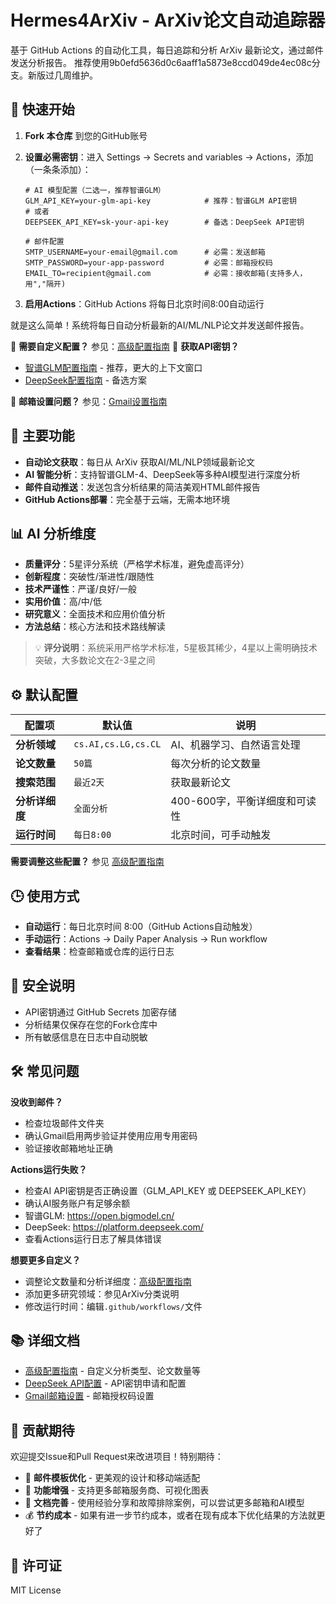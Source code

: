 # Hermes4ArXiv - ArXiv论文自动追踪器
基于 GitHub Actions 的自动化工具，每日追踪和分析 ArXiv 最新论文，通过邮件发送分析报告。
推荐使用9b0efd5636d0c6aaff1a5873e8ccd049de4ec08c分支。新版过几周维护。

## 🚀 快速开始

1. **Fork 本仓库** 到您的GitHub账号

2. **设置必需密钥**：进入 Settings → Secrets and variables → Actions，添加（一条条添加）：
   ```
   # AI 模型配置（二选一，推荐智谱GLM）
   GLM_API_KEY=your-glm-api-key            # 推荐：智谱GLM API密钥
   # 或者
   DEEPSEEK_API_KEY=sk-your-api-key        # 备选：DeepSeek API密钥

   # 邮件配置
   SMTP_USERNAME=your-email@gmail.com      # 必需：发送邮箱
   SMTP_PASSWORD=your-app-password         # 必需：邮箱授权码
   EMAIL_TO=recipient@gmail.com            # 必需：接收邮箱(支持多人，用","隔开)
   ```

3. **启用Actions**：GitHub Actions 将每日北京时间8:00自动运行

就是这么简单！系统将每日自动分析最新的AI/ML/NLP论文并发送邮件报告。

📖 **需要自定义配置？** 参见：[高级配置指南](ADVANCED_CONFIG.md)
🔑 **获取API密钥？**
- [智谱GLM配置指南](https://open.bigmodel.cn/) - 推荐，更大的上下文窗口
- [DeepSeek配置指南](docs/setup/DEEPSEEK_SETUP_GUIDE.md) - 备选方案

📧 **邮箱设置问题？** 参见：[Gmail设置指南](docs/setup/GMAIL_SETUP_GUIDE.md)

## 🔧 主要功能

- **自动论文获取**：每日从 ArXiv 获取AI/ML/NLP领域最新论文
- **AI 智能分析**：支持智谱GLM-4、DeepSeek等多种AI模型进行深度分析
- **邮件自动推送**：发送包含分析结果的简洁美观HTML邮件报告
- **GitHub Actions部署**：完全基于云端，无需本地环境

## 📊 AI 分析维度

- **质量评分**：5星评分系统（严格学术标准，避免虚高评分）
- **创新程度**：突破性/渐进性/跟随性
- **技术严谨性**：严谨/良好/一般
- **实用价值**：高/中/低
- **研究意义**：全面技术和应用价值分析
- **方法总结**：核心方法和技术路线解读

> 💡 **评分说明**：系统采用严格学术标准，5星极其稀少，4星以上需明确技术突破，大多数论文在2-3星之间

## ⚙️ 默认配置

| 配置项 | 默认值 | 说明 |
|-------|--------|------|
| **分析领域** | `cs.AI,cs.LG,cs.CL` | AI、机器学习、自然语言处理 |
| **论文数量** | `50篇` | 每次分析的论文数量 |
| **搜索范围** | `最近2天` | 获取最新论文 |
| **分析详细度** | `全面分析` | 400-600字，平衡详细度和可读性 |
| **运行时间** | `每日8:00` | 北京时间，可手动触发 |

**需要调整这些配置？** 参见 [高级配置指南](ADVANCED_CONFIG.md)

## 🕒 使用方式

- **自动运行**：每日北京时间 8:00（GitHub Actions自动触发）
- **手动运行**：Actions → Daily Paper Analysis → Run workflow  
- **查看结果**：检查邮箱或仓库的运行日志

## 🔐 安全说明

- API密钥通过 GitHub Secrets 加密存储
- 分析结果仅保存在您的Fork仓库中
- 所有敏感信息在日志中自动脱敏

## 🛠️ 常见问题

**没收到邮件？**
- 检查垃圾邮件文件夹
- 确认Gmail启用两步验证并使用应用专用密码
- 验证接收邮箱地址正确

**Actions运行失败？**
- 检查AI API密钥是否正确设置（GLM_API_KEY 或 DEEPSEEK_API_KEY）
- 确认AI服务账户有足够余额
- 智谱GLM: https://open.bigmodel.cn/
- DeepSeek: https://platform.deepseek.com/
- 查看Actions运行日志了解具体错误

**想要更多自定义？**
- 调整论文数量和分析详细度：[高级配置指南](ADVANCED_CONFIG.md)
- 添加更多研究领域：参见ArXiv分类说明
- 修改运行时间：编辑`.github/workflows/`文件

## 📚 详细文档

- [高级配置指南](ADVANCED_CONFIG.md) - 自定义分析类型、论文数量等
- [DeepSeek API配置](docs/setup/DEEPSEEK_SETUP_GUIDE.md) - API密钥申请和配置
- [Gmail邮箱设置](docs/setup/GMAIL_SETUP_GUIDE.md) - 邮箱授权码设置

## 🤝 贡献期待

欢迎提交Issue和Pull Request来改进项目！特别期待：

- 📧 **邮件模板优化** - 更美观的设计和移动端适配
- 🔧 **功能增强** - 支持更多邮箱服务商、可视化图表
- 📖 **文档完善** - 使用经验分享和故障排除案例，可以尝试更多邮箱和AI模型
- 💰 **节约成本** - 如果有进一步节约成本，或者在现有成本下优化结果的方法就更好了

## 📄 许可证

MIT License
